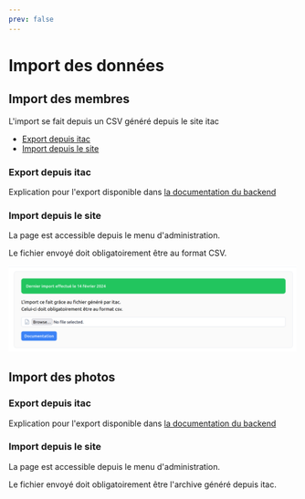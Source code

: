 ```yaml
---
prev: false
---
```



<script setup>
import RoleLevelComponent from '../../../components/RoleLevelComponent.vue'
</script>

# Import des données <RoleLevelComponent level="admin" />

## Import des membres
L'import se fait depuis un CSV généré depuis le site itac

- [Export depuis itac](#export-depuis-itac)
- [Import depuis le site](#import-depuis-le-site)

### Export depuis itac
Explication pour l'export disponible dans [la documentation du backend](/backend/docs/import/itac#export-depuis-itac)

### Import depuis le site <RoleLevelComponent level="admin" />
La page est accessible depuis le menu d'administration.

Le fichier envoyé doit obligatoirement être au format CSV.

![](./images/import-donnees/import-membre-1.png)

## Import des photos

### Export depuis itac
Explication pour l'export disponible dans [la documentation du backend](/backend/docs/import/itac#export-depuis-itac-1)

### Import depuis le site <RoleLevelComponent level="admin" />
La page est accessible depuis le menu d'administration.

Le fichier envoyé doit obligatoirement être l'archive généré depuis itac.

